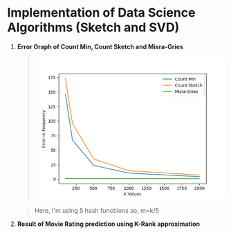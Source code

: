 # Implementation of Data Science Algorithms (Sketch and SVD)

1. **Error Graph of Count Min, Count Sketch and Misra-Gries**

    >!['Error Graph'](q4.png)

    > Here, I'm using 5 hash functiions so, m=k/5 

2. **Result of Movie Rating prediction using K-Rank approximation** 
